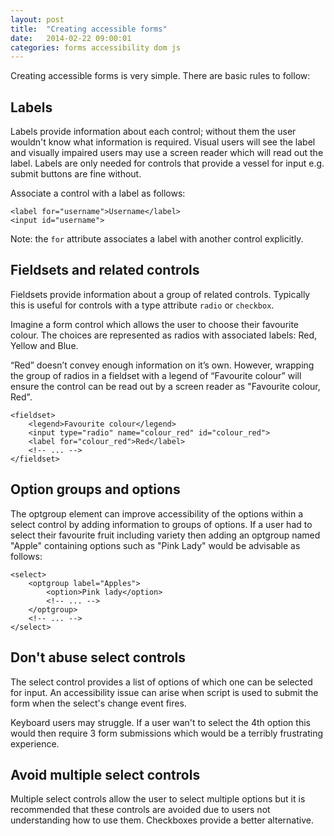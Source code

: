 ```yaml
---
layout: post
title:  "Creating accessible forms"
date:   2014-02-22 09:00:01
categories: forms accessibility dom js
---
```


Creating accessible forms is very simple. There are basic rules to follow:

## Labels

Labels provide information about each control; without them the user wouldn't know what information is required. Visual users will see the label and visually impaired users may use a screen reader which will read out the label. Labels are only needed for controls that provide a vessel for input e.g. submit buttons are fine without.

Associate a control with a label as follows:

	<label for="username">Username</label>
	<input id="username">

Note: the `for` attribute associates a label with another control explicitly.

## Fieldsets and related controls

Fieldsets provide information about a group of related controls. Typically this is useful for controls with a type attribute `radio` or `checkbox`.

Imagine a form control which allows the user to choose their favourite colour. The choices are represented as radios with associated labels: Red, Yellow and Blue.

“Red” doesn’t convey enough information on it’s own. However, wrapping the group of radios in a fieldset with a legend of “Favourite colour” will ensure the control can be read out by a screen reader as "Favourite colour, Red".

	<fieldset>
		<legend>Favourite colour</legend>
		<input type="radio" name="colour_red" id="colour_red">
		<label for="colour_red">Red</label>
		<!-- ... -->
	</fieldset>

## Option groups and options

The optgroup element can improve accessibility of the options within a select control by adding information to groups of options. If a user had to select their favourite fruit including variety then adding an optgroup named "Apple" containing options such as "Pink Lady" would be advisable as follows:

	<select>
		<optgroup label="Apples">
			<option>Pink lady</option>
			<!-- ... -->
		</optgroup>
		<!-- ... -->
	</select>

## Don't abuse select controls

The select control provides a list of options of which one can be selected for input. An accessibility issue can arise when script is used to submit the form when the select's change event fires.

Keyboard users may struggle. If a user wan't to select the 4th option this would then require 3 form submissions which would be a terribly frustrating experience.

## Avoid multiple select controls

Multiple select controls allow the user to select multiple options but it is recommended that these controls are avoided due to users not understanding how to use them. Checkboxes provide a better alternative.